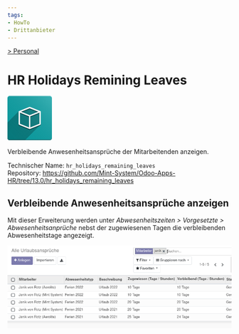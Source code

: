 ```yaml
---
tags:
- HowTo
- Drittanbieter
---
```

[> Personal](Personal.md)
# HR Holidays Remining Leaves
![icon_oms_box](assets/icon_oms_box.png)

Verbleibende Anwesenheitsansprüche der Mitarbeitenden anzeigen.

Technischer Name: `hr_holidays_remaining_leaves`\
Repository: <https://github.com/Mint-System/Odoo-Apps-HR/tree/13.0/hr_holidays_remaining_leaves>

## Verbleibende Anwesenheitsansprüche anzeigen

Mit dieser Erweiterung werden unter *Abwesenheitszeiten > Vorgesetzte > Abwesenheitsanprüche* nebst der zugewiesenen Tagen die verbleibenden Abwesenheitstage angezeigt.

![](assets/HR%20Holidays%20Remining%20Leaves.png)